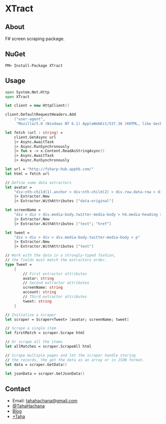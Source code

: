 XTract
======

About
-----

F# screen scraping package.

NuGet
-----

	PM> Install-Package XTract

Usage
-----

```fsharp
open System.Net.Http
open XTract

let client = new HttpClient()

client.DefaultRequestHeaders.Add
    ("user-agent", 
     "Mozilla/5.0 (Windows NT 6.1) AppleWebKit/537.36 (KHTML, like Gecko) Chrome/41.0.2228.0 Safari/537.36")

let fetch (url : string) = 
    client.GetAsync url
    |> Async.AwaitTask
    |> Async.RunSynchronously
    |> fun x -> x.Content.ReadAsStringAsync()
    |> Async.AwaitTask
    |> Async.RunSynchronously

let url = "http://fsharp-hub.apphb.com/"
let html = fetch url

// Define some data extractors
let avatar =
    "div:nth-child(1).anchor > div:nth-child(2) > div.row.data-row > div.col-md-5 > div:nth-child(1).media > a:nth-child(1).media-left > img:nth-child(1).avatar.lazy"
    |> Extractor.New
    |> Extractor.WithAttributes ["data-original"]

let screenName =
    "div > div > div.media-body.twitter-media-body > h4.media-heading > a"
    |> Extractor.New
    |> Extractor.WithAttributes ["text"; "href"]

let tweet =
    "div > div > div > div.media-body.twitter-media-body > p"
    |> Extractor.New
    |> Extractor.WithAttributes ["text"]

// Work with the data in a strongly-typed fashion,
// the fields must match the extractors order.
type Tweet =
    {
        // First extractor attributes
        avatar: string
        // Second extractor attributes
        screenName: string
        account: string
        // Third extractor attributes
        tweet: string
    }

// Initialize a scraper
let scraper = Scraper<Tweet> [avatar; screenName; tweet]

// Scrape a single item
let firstMatch = scraper.Scrape html

// Or scrape all the items
let allMatches = scraper.ScrapeAll html

// Scrape multiple pages and let the scraper handle storing
// the records, the get the data as an array or in JSON format.
let data = scraper.GetData()

let jsonData = scraper.GetJsonData()
```

Contact
-------

* Email: tahahachana@gmail.com
* [@TahaHachana](https://twitter.com/TahaHachana "Twitter")
* [Blog](http://fsharp-code.blogspot.com/)
* [+Taha](https://plus.google.com/103826666258148033768/ "Google+")